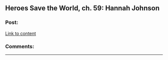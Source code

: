 ## Heroes Save the World, ch. 59: Hannah Johnson

### Post:

[Link to content](https://heroessavetheworld.wordpress.com/2017/04/15/sunlight-ch-07-hannah-johnson/)

### Comments:

---

